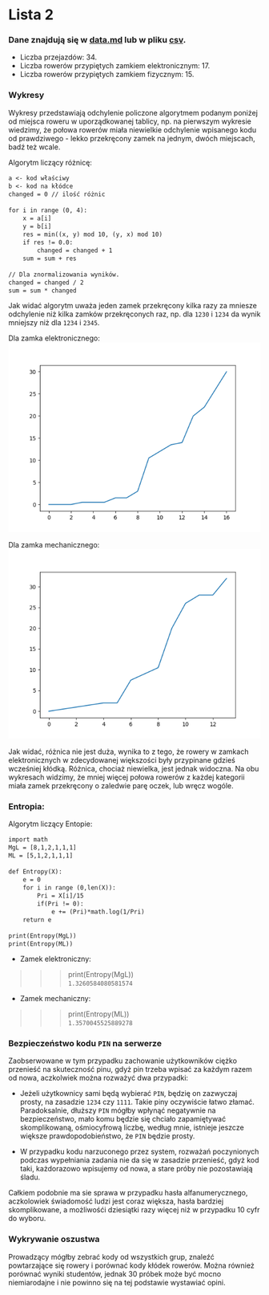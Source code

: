 # Lista 2

### Dane znajdują się w [data.md](./data.md) lub w pliku [csv](./table.csv).

* Liczba przejazdów: 34.
* Liczba rowerów przypiętych zamkiem elektronicznym: 17.
* Liczba rowerów przypiętych zamkiem fizycznym: 15.

### Wykresy

Wykresy przedstawiają odchylenie policzone algorytmem podanym poniżej od miejsca roweru w uporządkowanej tablicy, np. na pierwszym wykresie wiedzimy, że połowa rowerów miała niewielkie odchylenie wpisanego kodu od prawdziwego - lekko przekręcony zamek na jednym, dwóch miejscach, badź też wcale.

Algorytm liczący różnicę:
```
a <- kod właściwy
b <- kod na kłódce
changed = 0 // ilość różnic

for i in range (0, 4):
	x = a[i]
	y = b[i]
	res = min((x, y) mod 10, (y, x) mod 10)
	if res != 0.0:
	    changed = changed + 1
	sum = sum + res

// Dla znormalizowania wyników.
changed = changed / 2
sum = sum * changed
```

Jak widać algorytm uważa jeden zamek przekręcony kilka razy za mniesze odchylenie niż kilka zamków przekręconych raz, np. dla `1230` i `1234` da wynik mniejszy niż dla `1234` i `2345`.

Dla zamka elektronicznego: 
![E.png](./E.png)

Dla zamka mechanicznego: 
![K.png](./K.png)

Jak widać, różnica nie jest duża, wynika to z tego, że rowery w zamkach elektronicznych w zdecydowanej większości były przypinane gdzieś wcześniej kłódką. Różnica, chociaż niewielka, jest jednak widoczna. Na obu wykresach widzimy, że mniej więcej połowa rowerów z każdej kategorii miała zamek przekręcony o zaledwie parę oczek, lub wręcz wogóle.

### Entropia:

Algorytm liczący Entopie:
```
import math
MgL = [8,1,2,1,1,1]
ML = [5,1,2,1,1,1]

def Entropy(X):
    e = 0
    for i in range (0,len(X)):
        Pri = X[i]/15
        if(Pri != 0):
            e += (Pri)*math.log(1/Pri)
    return e

print(Entropy(MgL))
print(Entropy(ML))
```

* Zamek elektroniczny:
>>> print(Entropy(MgL))  
`1.3260584080581574`
* Zamek mechaniczny:
>>> print(Entropy(ML))  
`1.3570045525889278`


### Bezpieczeństwo kodu `PIN` na serwerze

Zaobserwowane w tym przypadku zachowanie użytkowników ciężko przenieść na skuteczność pinu, gdyż pin trzeba wpisać za każdym razem od nowa, aczkolwiek można rozważyć dwa przypadki:

* Jeżeli użytkownicy sami będą wybierać `PIN`, będzię on zazwyczaj prosty, na zasadzie `1234` czy `1111`. Takie piny oczywiście łatwo złamać. Paradoksalnie, dłuższy `PIN` mógłby wpłynąć negatywnie na bezpieczeństwo, mało komu będzie się chciało zapamiętywać skomplikowaną, ośmiocyfrową liczbę, według mnie, istnieje jeszcze większe prawdopodobieństwo, że `PIN` będzie prosty.

* W przypadku kodu narzuconego przez system, rozważań poczynionych podczas wypełniania zadania nie da się w zasadzie przenieść, gdyż kod taki, każdorazowo wpisujemy od nowa, a stare próby nie pozostawiają śladu.

Całkiem podobnie ma sie sprawa w przypadku hasła alfanumerycznego, aczkolowiek świadomość ludzi jest coraz większa, hasła bardziej skomplikowane, a możliwośći dziesiątki razy więcej niż w przypadku 10 cyfr do wyboru.

### Wykrywanie oszustwa

Prowadzący mógłby zebrać kody od wszystkich grup, znaleźć powtarzające się rowery i porównać kody kłódek rowerów. Można również porównać wyniki studentów, jednak 30 próbek może być mocno niemiarodajne i nie powinno się na tej podstawie wystawiać opini.